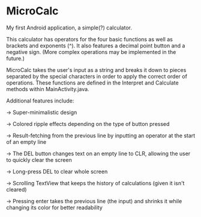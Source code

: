 # MicroCalc
My first Android application, a simple(?) calculator.

This calculator has operators for the four basic functions as well as brackets and exponents (^). It also features a decimal point button and a negative sign.
(More complex operations may be implemented in the future.)

MicroCalc takes the user's input as a string and breaks it down to pieces separated by the special characters in order to apply the correct order of operations. These functions are defined in the Interpret and Calculate methods within MainActivity.java.

Additional features include:

-> Super-minimalistic design

-> Colored ripple effects depending on the type of button pressed

-> Result-fetching from the previous line by inputting an operator at the start of an empty line

-> The DEL button changes text on an empty line to CLR, allowing the user to quickly clear the screen

-> Long-press DEL to clear whole screen

-> Scrolling TextView that keeps the history of calculations (given it isn't cleared)

-> Pressing enter takes the previous line (the input) and shrinks it while changing its color for better readability
